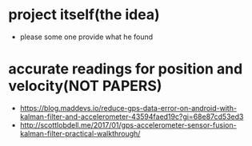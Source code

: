 # project itself(the idea)
  - please some one provide what he found 
  

 # accurate readings for position and velocity(NOT PAPERS)
  - https://blog.maddevs.io/reduce-gps-data-error-on-android-with-kalman-filter-and-accelerometer-43594faed19c?gi=68e87cd53ed3
  - http://scottlobdell.me/2017/01/gps-accelerometer-sensor-fusion-kalman-filter-practical-walkthrough/
  
